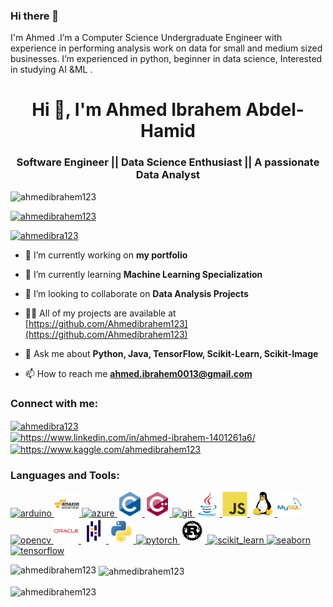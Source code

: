### Hi there 👋

<!--
**Ahmedibrahem123/Ahmedibrahem123** is a ✨ _special_ ✨ repository because its `README.md` (this file) appears on your GitHub profile.
-->
I'm Ahmed .I’m a Computer Science Undergraduate Engineer with experience in performing analysis work on data for small and medium sized businesses. I’m experienced in python, beginner in data science, Interested in studying AI &ML .

<h1 align="center">Hi 👋, I'm Ahmed Ibrahem Abdel-Hamid</h1>
<h3 align="center">Software Engineer || Data Science Enthusiast || A passionate Data Analyst</h3>

<p align="left"> <img src="https://komarev.com/ghpvc/?username=ahmedibrahem123&label=Profile%20views&color=0e75b6&style=flat" alt="ahmedibrahem123" /> </p>

<p align="left"> <a href="https://github.com/ryo-ma/github-profile-trophy"><img src="https://github-profile-trophy.vercel.app/?username=ahmedibrahem123" alt="ahmedibrahem123" /></a> </p>

<p align="left"> <a href="https://twitter.com/ahmedibra123" target="blank"><img src="https://img.shields.io/twitter/follow/ahmedibra123?logo=twitter&style=for-the-badge" alt="ahmedibra123" /></a> </p>

- 🔭 I’m currently working on **my portfolio**

- 🌱 I’m currently learning **Machine Learning Specialization**

- 👯 I’m looking to collaborate on **Data Analysis Projects**

- 👨‍💻 All of my projects are available at [https://github.com/Ahmedibrahem123](https://github.com/Ahmedibrahem123)

- 💬 Ask me about **Python, Java, TensorFlow, Scikit-Learn, Scikit-Image**

- 📫 How to reach me **ahmed.ibrahem0013@gmail.com**

<h3 align="left">Connect with me:</h3>
<p align="left">
<a href="https://twitter.com/ahmedibra123" target="blank"><img align="center" src="https://raw.githubusercontent.com/rahuldkjain/github-profile-readme-generator/master/src/images/icons/Social/twitter.svg" alt="ahmedibra123" height="30" width="40" /></a>
<a href="https://linkedin.com/in/https://www.linkedin.com/in/ahmed-ibrahem-1401261a6/" target="blank"><img align="center" src="https://raw.githubusercontent.com/rahuldkjain/github-profile-readme-generator/master/src/images/icons/Social/linked-in-alt.svg" alt="https://www.linkedin.com/in/ahmed-ibrahem-1401261a6/" height="30" width="40" /></a>
<a href="https://kaggle.com/https://www.kaggle.com/ahmedibrahem123" target="blank"><img align="center" src="https://raw.githubusercontent.com/rahuldkjain/github-profile-readme-generator/master/src/images/icons/Social/kaggle.svg" alt="https://www.kaggle.com/ahmedibrahem123" height="30" width="40" /></a>
</p>

<h3 align="left">Languages and Tools:</h3>
<p align="left"> <a href="https://www.arduino.cc/" target="_blank" rel="noreferrer"> <img src="https://cdn.worldvectorlogo.com/logos/arduino-1.svg" alt="arduino" width="40" height="40"/> </a> <a href="https://aws.amazon.com" target="_blank" rel="noreferrer"> <img src="https://raw.githubusercontent.com/devicons/devicon/master/icons/amazonwebservices/amazonwebservices-original-wordmark.svg" alt="aws" width="40" height="40"/> </a> <a href="https://azure.microsoft.com/en-in/" target="_blank" rel="noreferrer"> <img src="https://www.vectorlogo.zone/logos/microsoft_azure/microsoft_azure-icon.svg" alt="azure" width="40" height="40"/> </a> <a href="https://www.cprogramming.com/" target="_blank" rel="noreferrer"> <img src="https://raw.githubusercontent.com/devicons/devicon/master/icons/c/c-original.svg" alt="c" width="40" height="40"/> </a> <a href="https://www.w3schools.com/cpp/" target="_blank" rel="noreferrer"> <img src="https://raw.githubusercontent.com/devicons/devicon/master/icons/cplusplus/cplusplus-original.svg" alt="cplusplus" width="40" height="40"/> </a> <a href="https://git-scm.com/" target="_blank" rel="noreferrer"> <img src="https://www.vectorlogo.zone/logos/git-scm/git-scm-icon.svg" alt="git" width="40" height="40"/> </a> <a href="https://www.java.com" target="_blank" rel="noreferrer"> <img src="https://raw.githubusercontent.com/devicons/devicon/master/icons/java/java-original.svg" alt="java" width="40" height="40"/> </a> <a href="https://developer.mozilla.org/en-US/docs/Web/JavaScript" target="_blank" rel="noreferrer"> <img src="https://raw.githubusercontent.com/devicons/devicon/master/icons/javascript/javascript-original.svg" alt="javascript" width="40" height="40"/> </a> <a href="https://www.linux.org/" target="_blank" rel="noreferrer"> <img src="https://raw.githubusercontent.com/devicons/devicon/master/icons/linux/linux-original.svg" alt="linux" width="40" height="40"/> </a> <a href="https://www.mysql.com/" target="_blank" rel="noreferrer"> <img src="https://raw.githubusercontent.com/devicons/devicon/master/icons/mysql/mysql-original-wordmark.svg" alt="mysql" width="40" height="40"/> </a> <a href="https://opencv.org/" target="_blank" rel="noreferrer"> <img src="https://www.vectorlogo.zone/logos/opencv/opencv-icon.svg" alt="opencv" width="40" height="40"/> </a> <a href="https://www.oracle.com/" target="_blank" rel="noreferrer"> <img src="https://raw.githubusercontent.com/devicons/devicon/master/icons/oracle/oracle-original.svg" alt="oracle" width="40" height="40"/> </a> <a href="https://pandas.pydata.org/" target="_blank" rel="noreferrer"> <img src="https://raw.githubusercontent.com/devicons/devicon/2ae2a900d2f041da66e950e4d48052658d850630/icons/pandas/pandas-original.svg" alt="pandas" width="40" height="40"/> </a> <a href="https://www.python.org" target="_blank" rel="noreferrer"> <img src="https://raw.githubusercontent.com/devicons/devicon/master/icons/python/python-original.svg" alt="python" width="40" height="40"/> </a> <a href="https://pytorch.org/" target="_blank" rel="noreferrer"> <img src="https://www.vectorlogo.zone/logos/pytorch/pytorch-icon.svg" alt="pytorch" width="40" height="40"/> </a> <a href="https://www.rust-lang.org" target="_blank" rel="noreferrer"> <img src="https://raw.githubusercontent.com/devicons/devicon/master/icons/rust/rust-plain.svg" alt="rust" width="40" height="40"/> </a> <a href="https://scikit-learn.org/" target="_blank" rel="noreferrer"> <img src="https://upload.wikimedia.org/wikipedia/commons/0/05/Scikit_learn_logo_small.svg" alt="scikit_learn" width="40" height="40"/> </a> <a href="https://seaborn.pydata.org/" target="_blank" rel="noreferrer"> <img src="https://seaborn.pydata.org/_images/logo-mark-lightbg.svg" alt="seaborn" width="40" height="40"/> </a> <a href="https://www.tensorflow.org" target="_blank" rel="noreferrer"> <img src="https://www.vectorlogo.zone/logos/tensorflow/tensorflow-icon.svg" alt="tensorflow" width="40" height="40"/> </a> </p>

<p><img align="left" src="https://github-readme-stats.vercel.app/api/top-langs?username=ahmedibrahem123&show_icons=true&locale=en&layout=compact" alt="ahmedibrahem123" /></p>

<p>&nbsp;<img align="center" src="https://github-readme-stats.vercel.app/api?username=ahmedibrahem123&show_icons=true&locale=en" alt="ahmedibrahem123" /></p>

<p><img align="center" src="https://github-readme-streak-stats.herokuapp.com/?user=ahmedibrahem123&" alt="ahmedibrahem123" /></p>

